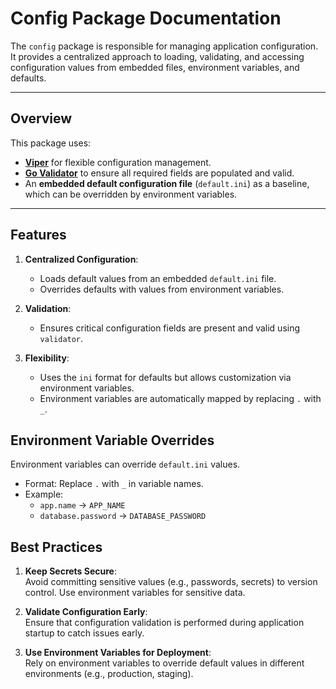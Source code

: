 # Config Package Documentation

The `config` package is responsible for managing application configuration. It provides a centralized approach to loading, validating, and accessing configuration values from embedded files, environment variables, and defaults.

---

## Overview

This package uses:
- **[Viper](https://github.com/spf13/viper)** for flexible configuration management.
- **[Go Validator](https://github.com/go-playground/validator)** to ensure all required fields are populated and valid.
- An **embedded default configuration file** (`default.ini`) as a baseline, which can be overridden by environment variables.

---

## Features

1. **Centralized Configuration**:
    - Loads default values from an embedded `default.ini` file.
    - Overrides defaults with values from environment variables.

2. **Validation**:
    - Ensures critical configuration fields are present and valid using `validator`.

3. **Flexibility**:
    - Uses the `ini` format for defaults but allows customization via environment variables.
    - Environment variables are automatically mapped by replacing `.` with `_`.

## Environment Variable Overrides

Environment variables can override `default.ini` values.
- Format: Replace `.` with `_` in variable names.
- Example:
    - `app.name` → `APP_NAME`
    - `database.password` → `DATABASE_PASSWORD`


## Best Practices

1. **Keep Secrets Secure**:  
   Avoid committing sensitive values (e.g., passwords, secrets) to version control. Use environment variables for sensitive data.

2. **Validate Configuration Early**:  
   Ensure that configuration validation is performed during application startup to catch issues early.

3. **Use Environment Variables for Deployment**:  
   Rely on environment variables to override default values in different environments (e.g., production, staging).